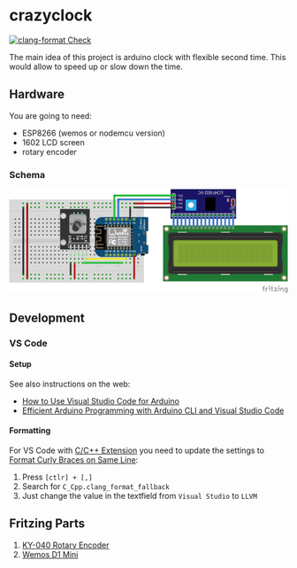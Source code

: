# crazyclock

[![clang-format Check](https://github.com/The-Coobaz/crazyclock/actions/workflows/clang-format-check.yml/badge.svg)](https://github.com/The-Coobaz/crazyclock/actions/workflows/clang-format-check.yml)

The main idea of this project is arduino clock with flexible second time.
This would allow to speed up or slow down the time.

## Hardware

You are going to need:
- ESP8266 (wemos or nodemcu version) 
- 1602 LCD screen
- rotary encoder

### Schema

[![Fritzing Wemos D1 Mini schema](./misc/img/wemos-d1-mini-s.png)](./misc/img/wemos-d1-mini.png)
## Development

### VS Code

#### Setup

See also instructions on the web:

- [How to Use Visual Studio Code for Arduino](https://maker.pro/arduino/tutorial/how-to-use-visual-studio-code-for-arduino)
- [Efficient Arduino Programming with Arduino CLI and Visual Studio Code](https://learn.sparkfun.com/tutorials/efficient-arduino-programming-with-arduino-cli-and-visual-studio-code/all)

#### Formatting

For VS Code with [C/C++ Extension](https://marketplace.visualstudio.com/items?itemName=ms-vscode.cpptools)
you need to update the settings to [Format Curly Braces on Same Line](https://stackoverflow.com/a/69560647/1823545):

1. Press `[ctlr] + [,]`
2. Search for `C_Cpp.clang_format_fallback`
3. Just change the value in the textfield from `Visual Studio` to `LLVM`

## Fritzing Parts

1. [KY-040 Rotary Encoder](https://forum.fritzing.org/t/ky-040-rotary-encoder-breakout-board-part/11073)
2. [Wemos D1 Mini](https://github.com/mcauser/Fritzing-Part-WeMos-D1-Mini/tree/master/dist)
